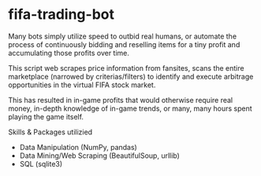 # fifa-trading-bot
Many bots simply utilize speed to outbid real humans, or automate the process of continuously bidding and reselling items for a tiny profit and accumulating those profits over time.

This script web scrapes price information from fansites, scans the entire marketplace (narrowed by criterias/filters) to identify and execute arbitrage opportunities in the virtual FIFA stock market. 

This has resulted in in-game profits that would otherwise require real money, in-depth knowledge of in-game trends, or many, many hours spent playing the game itself.

Skills & Packages utilizied
- Data Manipulation (NumPy, pandas) 
- Data Mining/Web Scraping (BeautifulSoup, urllib)
- SQL (sqlite3)
